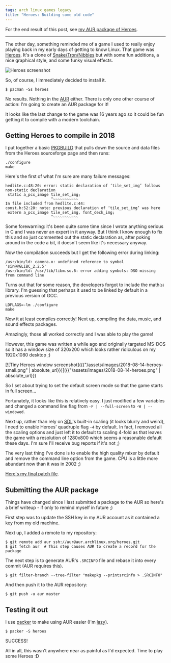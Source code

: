```yaml
---
tags: arch linux games legacy
title: "Heroes: Building some old code"
---
```


For the end result of this post, see [my AUR package of Heroes](https://aur.archlinux.org/packages/heroes/).

---

The other day, something reminded me of a game I used to really enjoy playing back in my early days of getting to know Linux. That game was [Heroes](http://heroes.sourceforge.net). It's a clone of [Snake/Tron/Nibbles](https://en.wikipedia.org/wiki/Snake_(video_game_genre)) but with some fun additions, a nice graphical style, and some funky visual effects.

![Heroes screenshot](http://heroes.sourceforge.net/img/snap5.png)

So, of course, I immediately decided to install it.

    $ pacman -Ss heroes

No results. Nothing in the [AUR](https://wiki.archlinux.org/index.php/Arch_User_Repository) either. There is only one other course of action: I'm going to create an AUR package for it!

It looks like the last change to the game was 16 years ago so it could be fun getting it to compile with a modern toolchain.

## Getting Heroes to compile in 2018

I put together a basic [PKGBUILD](https://wiki.archlinux.org/index.php/PKGBUILD) that pulls down the source and data files from the Heroes sourceforge page and then runs:

    ./configure
    make

Here's the first of what I'm sure are many failure messages:

    hedlite.c:48:20: error: static declaration of ‘tile_set_img’ follows non-static declaration 
     static a_pcx_image tile_set_img;
                        ^~~~~~~~~~~~
    In file included from hedlite.c:44:
    const.h:52:20: note: previous declaration of ‘tile_set_img’ was here                        
     extern a_pcx_image tile_set_img, font_deck_img;                                            
                        ^~~~~~~~~~~~

Some forewarning: it's been quite some time since I wrote anything serious in C and I was never an expert in it anyway. But I think I know enough to fix this and so just commented out the static declaration as, after poking around in the code a bit, it doesn't seem like it's necessary anyway.

Now the compilation succeeds but I get the following error during linking:

    /usr/bin/ld: camera.o: undefined reference to symbol 'sin@@GLIBC_2.2.5'
    /usr/bin/ld: /usr/lib/libm.so.6: error adding symbols: DSO missing from command line

Turns out that for some reason, the developers forgot to include the math<small>(s)</small> library. I'm guessing that perhaps it used to be linked by default in a previous version of GCC.

    LDFLAGS=-lm ./configure
    make

Now it at least compiles correctly! Next up, compiling the data, music, and sound effects packages.

Amazingly, those all worked correctly and I was able to play the game!

However, this game was written a while ago and originally targeted MS-DOS so it has a window size of 320x200 which looks rather ridiculous on my 1920x1080 desktop ;)

[![Tiny Heroes window screenshot]({{"/assets/images/2018-08-14-heroes-small.png" | absolute_url}})]({{"/assets/images/2018-08-14-heroes.png" | absolute_url}})

So I set about trying to set the default screen mode so that the game starts in full screen...

Fortunately, it looks like this is relatively easy. I just modified a few variables and changed a command line flag from `-F | --full-screen` to `-W | --windowed`.

Next up, rather than rely on [SDL](https://www.libsdl.org/)'s built-in scaling (it looks blurry and weird), I need to enable Heroes' quadruple flag `-4` by default. In fact, I removed all the scaling options and just left it to default to scaling 4-fold as that leaves the game with a resolution of 1280x800 which seems a reasonable default these days. I'm sure I'll receive bug reports if it's not ;)

The very last thing I've done is to enable the high quality mixer by default and remove the command line option from the game. CPU is a little more abundant now than it was in 2002 ;)

[Here's my final patch file](https://aur.archlinux.org/cgit/aur.git/tree/heroes-0.21.patch?h=heroes).

## Submitting the AUR package

Things have changed since I last submitted a package to the AUR so here's a brief writeup - if only to remind myself in future ;)

First step was to update the SSH key in my AUR account as it contained a key from my old machine.

Next up, I added a remote to my repository:

    $ git remote add aur ssh://aur@aur.archlinux.org/heroes.git
    $ git fetch aur  # This step causes AUR to create a record for the package

The next step is to generate AUR's `.SRCINFO` file and rebase it into every commit (AUR requires this).

    $ git filter-branch --tree-filter "makepkg --printsrcinfo > .SRCINFO"

And then push it to the AUR repository:

    $ git push -u aur master

## Testing it out

I use [packer](https://aur.archlinux.org/packages/packer/) to make using AUR easier (I'm [lazy](http://threevirtues.com/)).

    $ packer -S heroes

SUCCESS!

All in all, this wasn't anywhere near as painful as I'd expected. Time to play some Heroes :D
